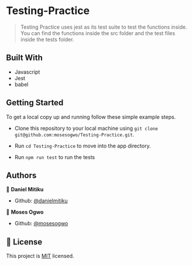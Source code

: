 # Testing-Practice

> Testing Practice uses jest as its test suite to test the functions inside. You can find the functions inside the src folder and the test files inside the tests folder.


## Built With

- Javascript
- Jest
- babel


## Getting Started

To get a local copy up and running follow these simple example steps.

 - Clone this repository to your local machine using ```git clone git@github.com:mosesogwo/Testing-Practice.git```.

 - Run ```cd Testing-Practice``` to move into the app directory.

 - Run ```npm run test``` to run the tests


## Authors


👤 **Daniel Mitiku**

- Github: [@danielmitiku](https://github.com/DanielMitiku)


👤 **Moses Ogwo**

- Github: [@mosesogwo](https://github.com/mosesogwo)


## 📝 License

This project is [MIT](http://www.tldrlegal.com/license/mit-license) licensed.